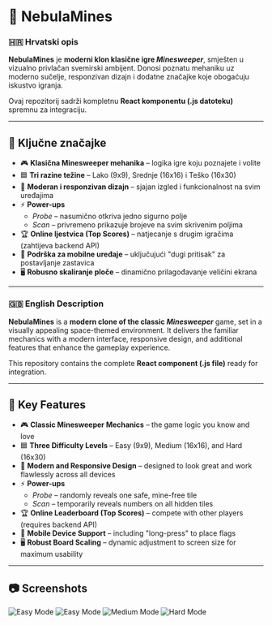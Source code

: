 # 🌌 NebulaMines

### 🇭🇷 Hrvatski opis  
**NebulaMines** je **moderni klon klasične igre *Minesweeper***, smješten u vizualno privlačan svemirski ambijent. Donosi poznatu mehaniku uz moderno sučelje, responzivan dizajn i dodatne značajke koje obogaćuju iskustvo igranja.  

Ovaj repozitorij sadrži kompletnu **React komponentu (.js datoteku)** spremnu za integraciju.  

---

## 🔑 Ključne značajke  
- 🎮 **Klasična Minesweeper mehanika** – logika igre koju poznajete i volite  
- 🟦 **Tri razine težine** – Lako (9x9), Srednje (16x16) i Teško (16x30)  
- 📱 **Moderan i responzivan dizajn** – sjajan izgled i funkcionalnost na svim uređajima  
- ⚡ **Power-ups**  
  - *Probe* – nasumično otkriva jedno sigurno polje  
  - *Scan* – privremeno prikazuje brojeve na svim skrivenim poljima  
- 🏆 **Online ljestvica (Top Scores)** – natjecanje s drugim igračima (zahtijeva backend API)  
- 📲 **Podrška za mobilne uređaje** – uključujući "dugi pritisak" za postavljanje zastavica  
- 🖥 **Robusno skaliranje ploče** – dinamično prilagođavanje veličini ekrana  

---

### 🇬🇧 English Description  
**NebulaMines** is a **modern clone of the classic *Minesweeper*** game, set in a visually appealing space-themed environment. It delivers the familiar mechanics with a modern interface, responsive design, and additional features that enhance the gameplay experience.  

This repository contains the complete **React component (.js file)** ready for integration.  

---

## 🔑 Key Features  
- 🎮 **Classic Minesweeper Mechanics** – the game logic you know and love  
- 🟦 **Three Difficulty Levels** – Easy (9x9), Medium (16x16), and Hard (16x30)  
- 📱 **Modern and Responsive Design** – designed to look great and work flawlessly across all devices  
- ⚡ **Power-ups**  
  - *Probe* – randomly reveals one safe, mine-free tile  
  - *Scan* – temporarily reveals numbers on all hidden tiles  
- 🏆 **Online Leaderboard (Top Scores)** – compete with other players (requires backend API)  
- 📲 **Mobile Device Support** – including "long-press" to place flags  
- 🖥 **Robust Board Scaling** – dynamic adjustment to screen size for maximum usability  

---

## 📷 Screenshots  
![Easy Mode](easy.png)
![Easy Mode](screenshots/easy.png)
![Medium Mode](screenshots/medium.png)
![Hard Mode](screenshots/hard.png)
